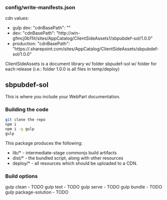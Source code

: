 ### config/write-manifests.json
cdn values:
- gulp dev:  "cdnBasePath": "<!-- PATH TO CDN -->"
- dev:   "cdnBasePath": "http://win-gfmcj0b11it/sites/AppCatalog/ClientSideAssets1/sbpubdef-sol/1.0.0"
- production:   "cdnBasePath": "https://<tenant>.sharepoint.com/sites/AppCatalog/ClientSideAssets/sbpubdef-sol/1.0.0"

ClientSideAssets is a document library w/ folder sbpudef-sol w/ folder for each release (i.e.: folder 1.0.0 is all files in temp/deploy)

## sbpubdef-sol

This is where you include your WebPart documentation.

### Building the code

```bash
git clone the repo
npm i
npm i -g gulp
gulp
```

This package produces the following:

* lib/* - intermediate-stage commonjs build artifacts
* dist/* - the bundled script, along with other resources
* deploy/* - all resources which should be uploaded to a CDN.

### Build options

gulp clean - TODO
gulp test - TODO
gulp serve - TODO
gulp bundle - TODO
gulp package-solution - TODO
